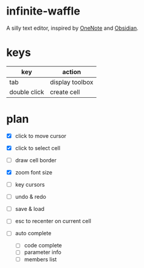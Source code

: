 # infinite-waffle
A silly text editor, inspired by [OneNote](https://en.wikipedia.org/wiki/Microsoft_OneNote) and [Obsidian](https://obsidian.md/).

# keys

| key          | action          |
|--------------|-----------------|
| tab          | display toolbox |
| double click | create cell     |

# plan

- [x] click to move cursor
- [x] click to select cell
- [ ] draw cell border
- [x] zoom font size
- [ ] key cursors
- [ ] undo & redo
- [ ] save & load
- [ ] esc to recenter on current cell


- [ ] auto complete
    - [ ] code complete
    - [ ] parameter info
    - [ ] members list
